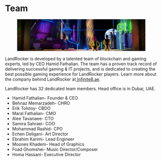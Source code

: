 # Team

<figure><img src=".gitbook/assets/Team 1280.318.jpg" alt=""><figcaption></figcaption></figure>

LandRocker is developed by a talented team of blockchain and gaming experts, led by CEO Hamid Fathalian. The team has a proven track record of delivering successful gaming & IT projects, and is dedicated to creating the best possible gaming experience for LandRocker players. Learn more about the company behind LandRocker at[ Infinite8.ae](https://infinite.ae/).

LandRocker has 32 dedicated team members. Head office is in Dubai, UAE.

* Hamid Fathalian- Founder & CEO
* Behnaz Memarzadeh- CHRO
* Erik Tolstoy- CBDO
* Maral Fathalian- CMO
* Alee Tavanaee- CTO
* Samira Sahraei- COO
* Mohammad Rashid- CPO
* Echen Deligani- Art Director
* Ebrahim Karimi- Lead Engineer
* Moones Khadem- Head of Graphics
* Foad Ghomshei- Music Director/Composer
* Homa Hassani- Executive Director
